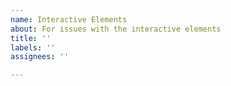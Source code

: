 ```yaml
---
name: Interactive Elements
about: For issues with the interactive elements
title: ''
labels: ''
assignees: ''

---
```



